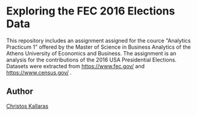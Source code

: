# Exploring the FEC 2016 Elections Data

This repository includes an assignment assigned for the cource "Analytics Practicum 1" offered by the Master of Science in Business Analytics of the Athens University of Economics and Business. The assignment is an analysis for the contributions of the 2016 USA Presidential Elections. Datasets were extracted from https://www.fec.gov/ and https://www.census.gov/ .

## Author

<a href="https://github.com/chriskal96">Christos Kallaras</a>
